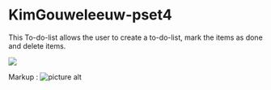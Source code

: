 # KimGouweleeuw-pset4
This To-do-list allows the user to create a to-do-list, mark the items as done and delete items. 

<img src='https://bettercodehub.com/edge/badge/GoldenSimba97/KimGouweleeuw-pset4?branch=master'>

Markup : ![picture alt](https://www.dropbox.com/s/x1s61gtqiir22cm/To-do-list.png?raw=1 "To-do-list start screen")
